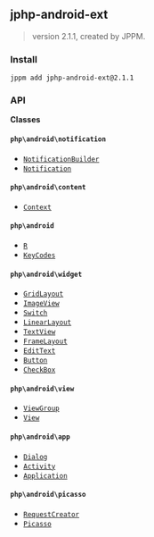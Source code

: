 ## jphp-android-ext
> version 2.1.1, created by JPPM.


### Install
```
jppm add jphp-android-ext@2.1.1
```

### API
**Classes**

#### `php\android\notification`

- [`NotificationBuilder`](classes/php/android/notification/NotificationBuilder.md)
- [`Notification`](classes/php/android/notification/Notification.md)

#### `php\android\content`

- [`Context`](classes/php/android/content/Context.md)

#### `php\android`

- [`R`](classes/php/android/R.md)
- [`KeyCodes`](classes/php/android/KeyCodes.md)

#### `php\android\widget`

- [`GridLayout`](classes/php/android/widget/GridLayout.md)
- [`ImageView`](classes/php/android/widget/ImageView.md)
- [`Switch`](classes/php/android/widget/Switch.md)
- [`LinearLayout`](classes/php/android/widget/LinearLayout.md)
- [`TextView`](classes/php/android/widget/TextView.md)
- [`FrameLayout`](classes/php/android/widget/FrameLayout.md)
- [`EditText`](classes/php/android/widget/EditText.md)
- [`Button`](classes/php/android/widget/Button.md)
- [`CheckBox`](classes/php/android/widget/CheckBox.md)

#### `php\android\view`

- [`ViewGroup`](classes/php/android/view/ViewGroup.md)
- [`View`](classes/php/android/view/View.md)

#### `php\android\app`

- [`Dialog`](classes/php/android/app/Dialog.md)
- [`Activity`](classes/php/android/app/Activity.md)
- [`Application`](classes/php/android/app/Application.md)

#### `php\android\picasso`

- [`RequestCreator`](classes/php/android/picasso/RequestCreator.md)
- [`Picasso`](classes/php/android/picasso/Picasso.md)